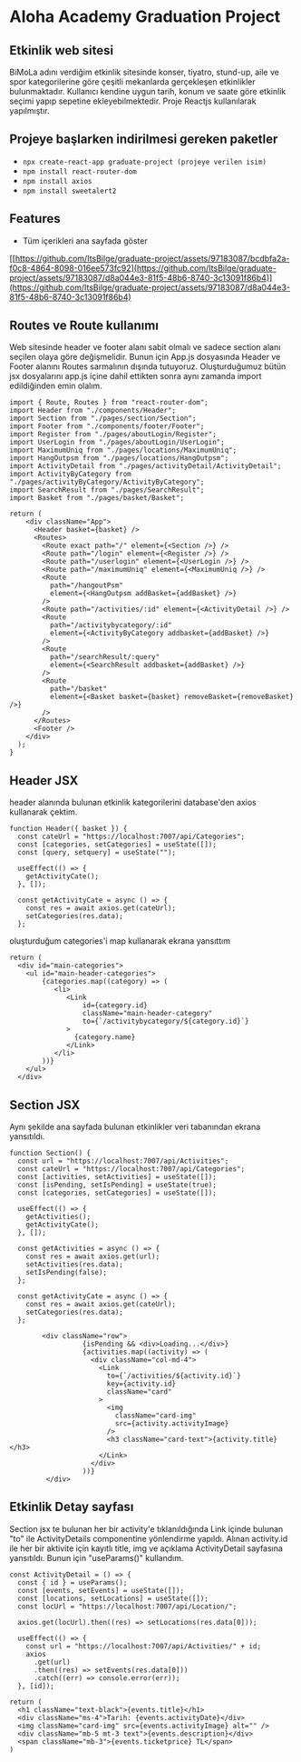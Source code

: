 # Aloha Academy Graduation Project 
## Etkinlik web sitesi
BiMoLa adını verdiğim etkinlik sitesinde konser, tiyatro, stund-up, aile ve spor kategorilerine göre çeşitli mekanlarda gerçekleşen etkinlikler bulunmaktadır. Kullanıcı kendine uygun tarih, konum ve saate göre etkinlik seçimi yapıp sepetine ekleyebilmektedir. Proje Reactjs kullanılarak yapılmıştır.
## Projeye başlarken indirilmesi gereken paketler
- `npx create-react-app graduate-project (projeye verilen isim)`
- `npm install react-router-dom`
- `npm install axios`
- `npm install sweetalert2`
## Features
- Tüm içerikleri ana sayfada göster
  
[[https://github.com/ItsBilge/graduate-project/assets/97183087/bcdbfa2a-f0c8-4864-8098-016ee573fc92](https://github.com/ItsBilge/graduate-project/assets/97183087/d8a044e3-81f5-48b6-8740-3c13091f86b4)](https://github.com/ItsBilge/graduate-project/assets/97183087/d8a044e3-81f5-48b6-8740-3c13091f86b4)
## Routes ve Route kullanımı
Web sitesinde header ve footer alanı sabit olmalı ve sadece section alanı seçilen olaya göre değişmelidir. Bunun için App.js dosyasında Header ve Footer alanını Routes sarmalının dışında tutuyoruz. Oluşturduğumuz bütün jsx dosyalarını app.js içine dahil ettikten sonra aynı zamanda import edildiğinden emin olalım.
```
import { Route, Routes } from "react-router-dom";
import Header from "./components/Header";
import Section from "./pages/section/Section";
import Footer from "./components/footer/Footer";
import Register from "./pages/aboutLogin/Register";
import UserLogin from "./pages/aboutLogin/UserLogin";
import MaximumUniq from "./pages/locations/MaximumUniq";
import HangOutpsm from "./pages/locations/HangOutpsm";
import ActivityDetail from "./pages/activityDetail/ActivityDetail";
import ActivityByCategory from "./pages/activityByCategory/ActivityByCategory";
import SearchResult from "./pages/SearchResult";
import Basket from "./pages/basket/Basket";

return (
    <div className="App">
      <Header basket={basket} />
      <Routes>
        <Route exact path="/" element={<Section />} />
        <Route path="/login" element={<Register />} />
        <Route path="/userlogin" element={<UserLogin />} />
        <Route path="/maximumUniq" element={<MaximumUniq />} />
        <Route
          path="/hangoutPsm"
          element={<HangOutpsm addBasket={addBasket} />}
        />
        <Route path="/activities/:id" element={<ActivityDetail />} />
        <Route
          path="/activitybycategory/:id"
          element={<ActivityByCategory addbasket={addBasket} />}
        />
        <Route
          path="/searchResult/:query"
          element={<SearchResult addbasket={addBasket} />}
        />
        <Route
          path="/basket"
          element={<Basket basket={basket} removeBasket={removeBasket} />}
        />
      </Routes>
      <Footer />
    </div>
  );
}
```
## Header JSX
header alanında bulunan etkinlik kategorilerini database'den axios kullanarak çektim.
```
function Header({ basket }) {
  const cateUrl = "https://localhost:7007/api/Categories";
  const [categories, setCategories] = useState([]);
  const [query, setquery] = useState("");

  useEffect(() => {
    getActivityCate();
  }, []);

  const getActivityCate = async () => {
    const res = await axios.get(cateUrl);
    setCategories(res.data);
  };
```
oluşturduğum categories'i map kullanarak ekrana yansıttım
```
return (
  <div id="main-categories">
    <ul id="main-header-categories">
        {categories.map((category) => (
           <li>
              <Link
                  id={category.id}
                  className="main-header-category"
                  to={`/activitybycategory/${category.id}`}
              >
                {category.name}
              </Link>
           </li>
        ))}
    </ul>
  </div>
```
## Section JSX
Aynı şekilde ana sayfada bulunan etkinlikler veri tabanından ekrana yansıtıldı.
```
function Section() {
  const url = "https://localhost:7007/api/Activities";
  const cateUrl = "https://localhost:7007/api/Categories";
  const [activities, setActivities] = useState([]);
  const [isPending, setIsPending] = useState(true);
  const [categories, setCategories] = useState([]);

  useEffect(() => {
    getActivities();
    getActivityCate();
  }, []);

  const getActivities = async () => {
    const res = await axios.get(url);
    setActivities(res.data);
    setIsPending(false);
  };

  const getActivityCate = async () => {
    const res = await axios.get(cateUrl);
    setCategories(res.data);
  };
```
```
        <div className="row">
                  {isPending && <div>Loading...</div>}
                  {activities.map((activity) => (
                    <div className="col-md-4">
                      <Link
                        to={`/activities/${activity.id}`}
                        key={activity.id}
                        className="card"
                      >
                        <img
                          className="card-img"
                          src={activity.activityImage}
                        />
                        <h3 className="card-text">{activity.title}</h3>
                      </Link>
                    </div>
                  ))}
         </div>
```
## Etkinlik Detay sayfası
Section jsx te bulunan her bir activity'e tıklanıldığında Link içinde bulunan "to" ile ActivityDetails componentine yönlendirme yapıldı. Alınan activity.id ile her bir aktivite için kayıtlı title, img ve açıklama ActivityDetail sayfasına yansıtıldı. Bunun için "useParams()" kullandım.
```
const ActivityDetail = () => {
  const { id } = useParams();
  const [events, setEvents] = useState([]);
  const [locations, setLocations] = useState([]);
  const locUrl = "https://localhost:7007/api/Location/";

  axios.get(locUrl).then((res) => setLocations(res.data[0]));

  useEffect(() => {
    const url = "https://localhost:7007/api/Activities/" + id;
    axios
      .get(url)
      .then((res) => setEvents(res.data[0]))
      .catch((err) => console.error(err));
  }, [id]);
```
```
return (
  <h1 className="text-black">{events.title}</h1>
  <div className="ms-4">Tarih: {events.activityDate}</div>
  <img className="card-img" src={events.activityImage} alt="" />
  <div className="mb-5 mt-3 text">{events.description}</div>
  <span className="mb-3">{events.ticketprice} TL</span>
)
```
